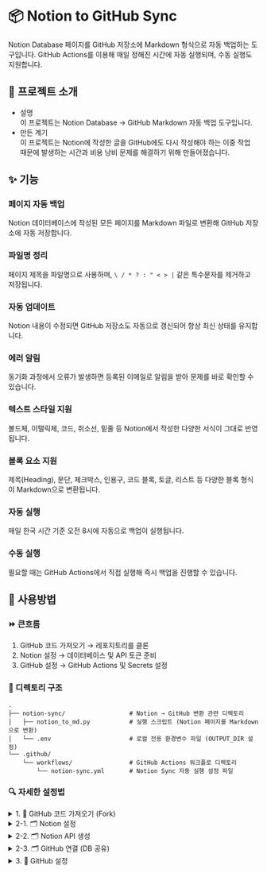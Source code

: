 # 📦 Notion to GitHub Sync

Notion Database 페이지를 GitHub 저장소에 Markdown 형식으로 자동 백업하는 도구입니다.
GitHub Actions를 이용해 매일 정해진 시간에 자동 실행되며, 수동 실행도 지원합니다.

## 📝 프로젝트 소개

- 설명  
    이 프로젝트는 Notion Database → GitHub Markdown 자동 백업 도구입니다.
- 만든 계기  
    이 프로젝트는 Notion에 작성한 글을 GitHub에도 다시 작성해야 하는 이중 작업 때문에 발생하는 시간과 비용 낭비 문제를 해결하기 위해 만들어졌습니다.
    

## ✨ 기능

### 페이지 자동 백업
Notion 데이터베이스에 작성된 모든 페이지를 Markdown 파일로 변환해 GitHub 저장소에 자동 저장합니다.

### 파일명 정리
페이지 제목을 파일명으로 사용하며, `\ / * ? : " < > |` 같은 특수문자를 제거하고 저장됩니다.

### 자동 업데이트
Notion 내용이 수정되면 GitHub 저장소도 자동으로 갱신되어 항상 최신 상태를 유지합니다.

### 에러 알림
동기화 과정에서 오류가 발생하면 등록된 이메일로 알림을 받아 문제를 바로 확인할 수 있습니다.

### 텍스트 스타일 지원
볼드체, 이탤릭체, 코드, 취소선, 밑줄 등 Notion에서 작성한 다양한 서식이 그대로 반영됩니다.

### 블록 요소 지원
제목(Heading), 문단, 체크박스, 인용구, 코드 블록, 토글, 리스트 등 다양한 블록 형식이 Markdown으로 변환됩니다.

### 자동 실행
매일 한국 시간 기준 오전 8시에 자동으로 백업이 실행됩니다.

### 수동 실행
필요할 때는 GitHub Actions에서 직접 실행해 즉시 백업을 진행할 수 있습니다.

## 📖 사용방법  

### ⏩ 큰흐름
1. GitHub 코드 가져오기 → 레포지토리를 클론
2. Notion 설정 → 데이터베이스 및 API 토큰 준비
3. GitHub 설정 → GitHub Actions 및 Secrets 설정

### 📂 디렉토리 구조
```
.
├── notion-sync/                  # Notion → GitHub 변환 관련 디렉토리
│   ├── notion_to_md.py           # 실행 스크립트 (Notion 페이지를 Markdown으로 변환)
│   └── .env                      # 로컬 전용 환경변수 파일 (OUTPUT_DIR 설정)
└── .github/
    └── workflows/                # GitHub Actions 워크플로 디렉토리
        └── notion-sync.yml       # Notion Sync 자동 실행 설정 파일
```

### 🔍 자세한 설정법
<details>
<summary>1. 🐙 GitHub 코드 가져오기 (Fork)</summary>

1. Fork 버튼 클릭 (Create new fork)  
    Notion-to-Github 레파지토리 상단에 fork 버튼 누르기
2. 계정 선택하기
    - Owner : 소유할 계정을 선택  
3. Create fork 클릭
</details>

<details>
<summary>2-1. 🗂 Notion 설정</summary>

#### (1) 데이터베이스 생성
1. Notion 회원 가입하기
2. `/데이터베이스` 입력 → 데이터베이스 전체 페이지 선택
3. 생성 완료
4. 데이터베이스 이름 작성 및 테스트 페이지 작성  

#### (2) Database ID 가져오기
1. 설정 클릭(새로 만들기 옆 에 위치한 버튼)  
2. 데이터 소스 관리 클릭
3. 해당 데이터베이스의 `…` 클릭  
4. 데이터 소스 ID 복사(Database ID)   
    메모장에 붙여넣어 잠시 보관해 두기 

</details>

<details>
<summary>2-2. 🗂 Notion API 생성</summary>

1. [Notion Integration 페이지](https://www.notion.so/my-integrations) 접속 후 로그인  
2. 새 API 통합 클릭  
3. 새 API 통합 작성
   - API 통합 이름 : `to-github`  
     (⚠️ `notion` 이라는 단어는 포함 불가)  
   - 관련 워크스페이스 : 데이터베이스가 있는 워크스페이스 
   - 유형: `private`  
4. 저장 후 API Key 복사  
   - “표시하기” 클릭 → “복사” 클릭  
</details>

<details>
<summary>2-3. 🗂 GitHub 연결 (DB 공유)</summary>

1. 사용할 DB 맨 오른쪽 위 `…` 클릭(공유 ☆ ...)  
2. 연결 클릭  
3. 방금 만든 API 통합(`to-github`) 검색 후 클릭  
4. 연결 확인  

</details>

<details>
<summary>3. 🐙 GitHub 설정</summary>

</details>
